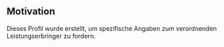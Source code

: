 ## Motivation

Dieses Profil wurde erstellt, um spezifische Angaben zum verordnenden Leistungserbringer zu fordern.
